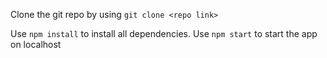 Clone the git repo by using `git clone <repo link>`

Use `npm install` to install all dependencies.
Use `npm start` to start the app on localhost
